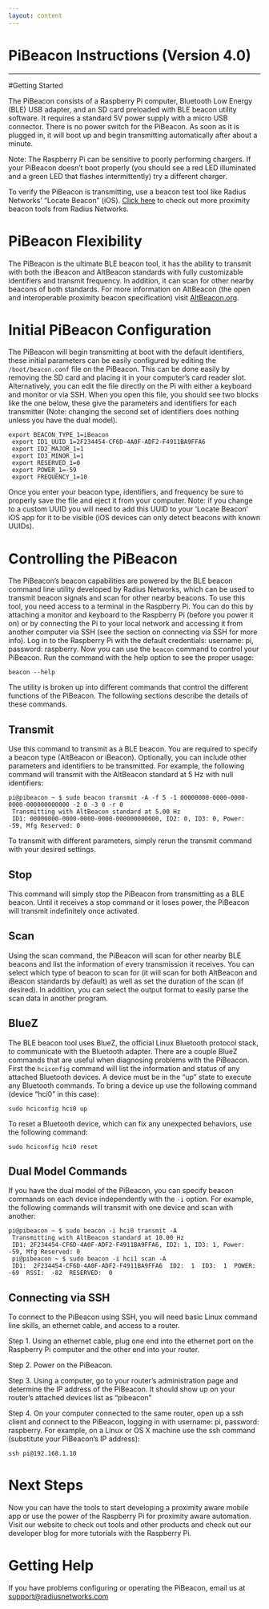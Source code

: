 ```yaml
---
layout: content
---
```


# PiBeacon Instructions (Version 4.0)

<hr>

#Getting Started

The PiBeacon consists of a Raspberry Pi computer, Bluetooth Low Energy (BLE) USB adapter, and an SD card preloaded with BLE beacon utility software.  It requires a standard 5V power supply with a micro USB connector.  There is no power switch for the PiBeacon.  As soon as it is plugged in, it will boot up and begin transmitting automatically after about a minute.

Note: The Raspberry Pi can be sensitive to poorly performing chargers. If your PiBeacon doesn’t boot properly (you should see a red LED illuminated and a green LED that flashes intermittently) try a different charger.

To verify the PiBeacon is transmitting, use a beacon test tool like Radius Networks’ “Locate Beacon” (iOS). [Click here](http://store.radiusnetworks.com/collections/all) to check out more proximity beacon tools from Radius Networks. 

# PiBeacon Flexibility

The PiBeacon is the ultimate BLE beacon tool, it has the ability to transmit with both the iBeacon and AltBeacon standards with fully customizable identifiers and transmit frequency.  In addition, it can scan for other nearby beacons of both standards.  For more information on AltBeacon (the open and interoperable proximity beacon specification) visit [AltBeacon.org](altbeacon.org).

# Initial PiBeacon Configuration

The PiBeacon will begin transmitting at boot with the default identifiers, these initial parameters can be easily configured by editing the `/boot/beacon.conf` file on the PiBeacon.  This can be done easily by removing the SD card and placing it in your computer’s card reader slot.  Alternatively, you can edit the file directly on the Pi with either a keyboard and monitor or via SSH.  When you open this file, you should see two blocks like the one below, these give the parameters and identifiers for each transmitter (Note: changing the second set of identifiers does nothing unless you have the dual model).

```    
export BEACON_TYPE_1=iBeacon
 export ID1_UUID_1=2F234454-CF6D-4A0F-ADF2-F4911BA9FFA6
 export ID2_MAJOR_1=1
 export ID3_MINOR_1=1
 export RESERVED_1=0
 export POWER_1=-59
 export FREQUENCY_1=10
```
 Once you enter your beacon type, identifiers, and frequency be sure to 
properly save the file and eject it from your computer.  Note: if you change to a custom UUID you will need to add this UUID to your ‘Locate Beacon’ iOS app 
for it to be visible (iOS devices can only detect beacons with known UUIDs).

# Controlling the PiBeacon

The PiBeacon’s beacon capabilities are powered by the BLE beacon command line utility developed by Radius Networks, which can be used to transmit beacon signals and scan for other nearby beacons.  To use this tool, you need access to a terminal in the Raspberry Pi.  You can do this by attaching a monitor and keyboard to the Raspberry Pi (before you power it on) or by connecting the Pi to your local network and accessing it from another computer via SSH (see the section on connecting via SSH for more info).  Log in to the Raspberry Pi with the default credentials: username: pi, password: raspberry.  Now you can use the `beacon` command to control your PiBeacon.  Run the command with the help option to see the proper usage:

```
beacon --help
```

The utility is broken up into different commands that control the different functions of the PiBeacon.  The following sections describe the details of these commands.

## Transmit

Use this command to transmit as a BLE beacon.  You are required to specify a beacon type (AltBeacon or iBeacon).  Optionally, you can include other parameters and identifiers to be transmitted.  For example, the following command will transmit with the AltBeacon standard at 5 Hz with null identifiers:

```
pi@pibeacon ~ $ sudo beacon transmit -A -f 5 -1 00000000-0000-0000-0000-000000000000 -2 0 -3 0 -r 0
 Transmitting with AltBeacon standard at 5.00 Hz
 ID1: 00000000-0000-0000-0000-000000000000, ID2: 0, ID3: 0, Power: -59, Mfg Reserved: 0
```
To transmit with different parameters, simply rerun the transmit command with your desired settings.

## Stop

This command will simply stop the PiBeacon from transmitting as a BLE beacon.  Until it receives a stop command or it loses power, the PiBeacon will transmit indefinitely once activated.

## Scan

Using the scan command, the PiBeacon will scan for other nearby BLE beacons and list the information of every transmission it receives.  You can select which type of beacon to scan for (it will scan for both AltBeacon and iBeacon standards by default) as well as set the duration of the scan (if desired).  In addition, you can select the output format to easily parse the scan data in another program.

## BlueZ

The BLE beacon tool uses BlueZ, the official Linux Bluetooth protocol stack, to communicate with the Bluetooth adapter.  There are a couple BlueZ commands that are useful when diagnosing problems with the PiBeacon.  First the `hciconfig` command will list the information and status of any attached Bluetooth devices.  A device must be in the “up” state to execute any Bluetooth commands.  To bring a device up use the following command (device “hci0” in this case):

```
sudo hciconfig hci0 up
```

To reset a Bluetooth device, which can fix any unexpected behaviors, use the following command:

```
sudo hciconfig hci0 reset
```

## Dual Model Commands

If you have the dual model of the PiBeacon, you can specify beacon commands on each device independently with the `-i` option.  For example, the following commands will transmit with one device and scan with another:

```
pi@pibeacon ~ $ sudo beacon -i hci0 transmit -A
 Transmitting with AltBeacon standard at 10.00 Hz
 ID1: 2F234454-CF6D-4A0F-ADF2-F4911BA9FFA6, ID2: 1, ID3: 1, Power: -59, Mfg Reserved: 0
 pi@pibeacon ~ $ sudo beacon -i hci1 scan -A
 ID1:  2F234454-CF6D-4A0F-ADF2-F4911BA9FFA6  ID2:  1  ID3:  1  POWER:  -69  RSSI:  -82  RESERVED:  0
```

## Connecting via SSH

To connect to the PiBeacon using SSH, you will need basic Linux command line skills, an ethernet cable, and access to a router.

Step 1. Using an ethernet cable, plug one end into the ethernet port on the Raspberry Pi computer and the other end into your router.

Step 2. Power on the PiBeacon.

Step 3. Using a computer, go to your router’s administration page and determine the IP address of the PiBeacon.  It should show up on your router’s attached devices list as “pibeacon”

Step 4. On your computer connected to the same router, open up a ssh client and connect to the PiBeacon, logging in with username: pi, password: raspberry.  For example, on a Linux or OS X machine use the ssh command (substitute your PiBeacon’s IP address):

```
ssh pi@192.168.1.10
```

# Next Steps

Now you can have the tools to start developing a proximity aware mobile app or use the power of the Raspberry Pi for proximity aware automation. Visit our website to check out tools and other products and check out our developer blog for more tutorials with the Raspberry Pi.

# Getting Help 

If you have problems configuring or operating the PiBeacon, email us at support@radiusnetworks.com
